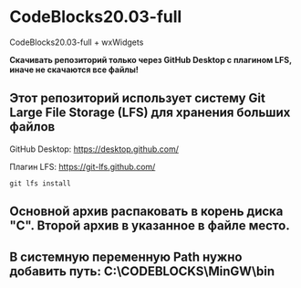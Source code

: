 # CodeBlocks20.03-full
 CodeBlocks20.03-full + wxWidgets

**Скачивать репозиторий только через GitHub Desktop с плагином LFS, иначе не скачаются все файлы!**

## Этот репозиторий использует систему Git Large File Storage (LFS) для хранения больших файлов

GitHub Desktop: https://desktop.github.com/

Плагин LFS: https://git-lfs.github.com/

```
git lfs install
```

## Основной архив распаковать в корень диска "С". Второй архив в указанное в файле место.
## В системную переменную Path нужно добавить путь: C:\CODEBLOCKS\MinGW\bin
